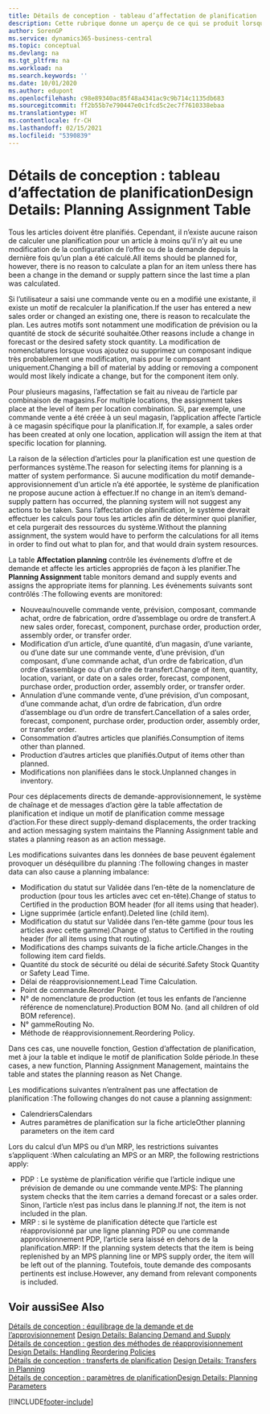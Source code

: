 ```yaml
---
title: Détails de conception - tableau d’affectation de planification | Microsoft Docs
description: Cette rubrique donne un aperçu de ce qui se produit lorsque vous modifiez la planification d’un article.
author: SorenGP
ms.service: dynamics365-business-central
ms.topic: conceptual
ms.devlang: na
ms.tgt_pltfrm: na
ms.workload: na
ms.search.keywords: ''
ms.date: 10/01/2020
ms.author: edupont
ms.openlocfilehash: c98e89340ac85f48a4341ac9c9b714c1135db683
ms.sourcegitcommit: ff2b55b7e790447e0c1fcd5c2ec7f7610338ebaa
ms.translationtype: HT
ms.contentlocale: fr-CH
ms.lasthandoff: 02/15/2021
ms.locfileid: "5390839"
---
```

# <a name="design-details-planning-assignment-table"></a><span data-ttu-id="9f29a-103">Détails de conception : tableau d’affectation de planification</span><span class="sxs-lookup"><span data-stu-id="9f29a-103">Design Details: Planning Assignment Table</span></span>
<span data-ttu-id="9f29a-104">Tous les articles doivent être planifiés. Cependant, il n’existe aucune raison de calculer une planification pour un article à moins qu’il n’y ait eu une modification de la configuration de l’offre ou de la demande depuis la dernière fois qu’un plan a été calculé.</span><span class="sxs-lookup"><span data-stu-id="9f29a-104">All items should be planned for, however, there is no reason to calculate a plan for an item unless there has been a change in the demand or supply pattern since the last time a plan was calculated.</span></span>  

<span data-ttu-id="9f29a-105">Si l’utilisateur a saisi une commande vente ou en a modifié une existante, il existe un motif de recalculer la planification.</span><span class="sxs-lookup"><span data-stu-id="9f29a-105">If the user has entered a new sales order or changed an existing one, there is reason to recalculate the plan.</span></span> <span data-ttu-id="9f29a-106">Les autres motifs sont notamment une modification de prévision ou la quantité de stock de sécurité souhaitée.</span><span class="sxs-lookup"><span data-stu-id="9f29a-106">Other reasons include a change in forecast or the desired safety stock quantity.</span></span> <span data-ttu-id="9f29a-107">La modification de nomenclatures lorsque vous ajoutez ou supprimez un composant indique très probablement une modification, mais pour le composant uniquement.</span><span class="sxs-lookup"><span data-stu-id="9f29a-107">Changing a bill of material by adding or removing a component would most likely indicate a change, but for the component item only.</span></span>  

<span data-ttu-id="9f29a-108">Pour plusieurs magasins, l’affectation se fait au niveau de l’article par combinaison de magasins.</span><span class="sxs-lookup"><span data-stu-id="9f29a-108">For multiple locations, the assignment takes place at the level of item per location combination.</span></span> <span data-ttu-id="9f29a-109">Si, par exemple, une commande vente a été créée à un seul magasin, l’application affecte l’article à ce magasin spécifique pour la planification.</span><span class="sxs-lookup"><span data-stu-id="9f29a-109">If, for example, a sales order has been created at only one location, application will assign the item at that specific location for planning.</span></span>  

<span data-ttu-id="9f29a-110">La raison de la sélection d’articles pour la planification est une question de performances système.</span><span class="sxs-lookup"><span data-stu-id="9f29a-110">The reason for selecting items for planning is a matter of system performance.</span></span> <span data-ttu-id="9f29a-111">Si aucune modification du motif demande-approvisionnement d’un article n’a été apportée, le système de planification ne propose aucune action à effectuer.</span><span class="sxs-lookup"><span data-stu-id="9f29a-111">If no change in an item’s demand-supply pattern has occurred, the planning system will not suggest any actions to be taken.</span></span> <span data-ttu-id="9f29a-112">Sans l’affectation de planification, le système devrait effectuer les calculs pour tous les articles afin de déterminer quoi planifier, et cela purgerait des ressources du système.</span><span class="sxs-lookup"><span data-stu-id="9f29a-112">Without the planning assignment, the system would have to perform the calculations for all items in order to find out what to plan for, and that would drain system resources.</span></span>  

<span data-ttu-id="9f29a-113">La table **Affectation planning** contrôle les événements d’offre et de demande et affecte les articles appropriés de façon à les planifier.</span><span class="sxs-lookup"><span data-stu-id="9f29a-113">The **Planning Assignment** table monitors demand and supply events and assigns the appropriate items for planning.</span></span> <span data-ttu-id="9f29a-114">Les événements suivants sont contrôlés :</span><span class="sxs-lookup"><span data-stu-id="9f29a-114">The following events are monitored:</span></span>  

* <span data-ttu-id="9f29a-115">Nouveau/nouvelle commande vente, prévision, composant, commande achat, ordre de fabrication, ordre d’assemblage ou ordre de transfert.</span><span class="sxs-lookup"><span data-stu-id="9f29a-115">A new sales order, forecast, component, purchase order, production order, assembly order, or transfer order.</span></span>  
* <span data-ttu-id="9f29a-116">Modification d’un article, d’une quantité, d’un magasin, d’une variante, ou d’une date sur une commande vente, d’une prévision, d’un composant, d’une commande achat, d’un ordre de fabrication, d’un ordre d’assemblage ou d’un ordre de transfert.</span><span class="sxs-lookup"><span data-stu-id="9f29a-116">Change of item, quantity, location, variant, or date on a sales order, forecast, component, purchase order, production order, assembly order, or transfer order.</span></span>  
* <span data-ttu-id="9f29a-117">Annulation d’une commande vente, d’une prévision, d’un composant, d’une commande achat, d’un ordre de fabrication, d’un ordre d’assemblage ou d’un ordre de transfert.</span><span class="sxs-lookup"><span data-stu-id="9f29a-117">Cancellation of a sales order, forecast, component, purchase order, production order, assembly order, or transfer order.</span></span>  
* <span data-ttu-id="9f29a-118">Consommation d’autres articles que planifiés.</span><span class="sxs-lookup"><span data-stu-id="9f29a-118">Consumption of items other than planned.</span></span>  
* <span data-ttu-id="9f29a-119">Production d’autres articles que planifiés.</span><span class="sxs-lookup"><span data-stu-id="9f29a-119">Output of items other than planned.</span></span>  
* <span data-ttu-id="9f29a-120">Modifications non planifiées dans le stock.</span><span class="sxs-lookup"><span data-stu-id="9f29a-120">Unplanned changes in inventory.</span></span>  

<span data-ttu-id="9f29a-121">Pour ces déplacements directs de demande-approvisionnement, le système de chaînage et de messages d’action gère la table affectation de planification et indique un motif de planification comme message d’action.</span><span class="sxs-lookup"><span data-stu-id="9f29a-121">For these direct supply-demand displacements, the order tracking and action messaging system maintains the Planning Assignment table and states a planning reason as an action message.</span></span>  

<span data-ttu-id="9f29a-122">Les modifications suivantes dans les données de base peuvent également provoquer un déséquilibre du planning :</span><span class="sxs-lookup"><span data-stu-id="9f29a-122">The following changes in master data can also cause a planning imbalance:</span></span>  

* <span data-ttu-id="9f29a-123">Modification du statut sur Validée dans l’en-tête de la nomenclature de production (pour tous les articles avec cet en-tête).</span><span class="sxs-lookup"><span data-stu-id="9f29a-123">Change of status to Certified in the production BOM header (for all items using that header).</span></span>  
* <span data-ttu-id="9f29a-124">Ligne supprimée (article enfant).</span><span class="sxs-lookup"><span data-stu-id="9f29a-124">Deleted line (child item).</span></span>  
* <span data-ttu-id="9f29a-125">Modification du statut sur Validée dans l’en-tête gamme (pour tous les articles avec cette gamme).</span><span class="sxs-lookup"><span data-stu-id="9f29a-125">Change of status to Certified in the routing header (for all items using that routing).</span></span>  
* <span data-ttu-id="9f29a-126">Modifications des champs suivants de la fiche article.</span><span class="sxs-lookup"><span data-stu-id="9f29a-126">Changes in the following item card fields.</span></span>  
* <span data-ttu-id="9f29a-127">Quantité du stock de sécurité ou délai de sécurité.</span><span class="sxs-lookup"><span data-stu-id="9f29a-127">Safety Stock Quantity or Safety Lead Time.</span></span>  
* <span data-ttu-id="9f29a-128">Délai de réapprovisionnement.</span><span class="sxs-lookup"><span data-stu-id="9f29a-128">Lead Time Calculation.</span></span>  
* <span data-ttu-id="9f29a-129">Point de commande.</span><span class="sxs-lookup"><span data-stu-id="9f29a-129">Reorder Point.</span></span>  
* <span data-ttu-id="9f29a-130">N° de nomenclature de production (et tous les enfants de l’ancienne référence de nomenclature).</span><span class="sxs-lookup"><span data-stu-id="9f29a-130">Production BOM No. (and all children of old BOM reference).</span></span>  
* <span data-ttu-id="9f29a-131">N° gamme</span><span class="sxs-lookup"><span data-stu-id="9f29a-131">Routing No.</span></span>  
* <span data-ttu-id="9f29a-132">Méthode de réapprovisionnement.</span><span class="sxs-lookup"><span data-stu-id="9f29a-132">Reordering Policy.</span></span>  

<span data-ttu-id="9f29a-133">Dans ces cas, une nouvelle fonction, Gestion d’affectation de planification, met à jour la table et indique le motif de planification Solde période.</span><span class="sxs-lookup"><span data-stu-id="9f29a-133">In these cases, a new function, Planning Assignment Management, maintains the table and states the planning reason as Net Change.</span></span>  

<span data-ttu-id="9f29a-134">Les modifications suivantes n’entraînent pas une affectation de planification :</span><span class="sxs-lookup"><span data-stu-id="9f29a-134">The following changes do not cause a planning assignment:</span></span>  

* <span data-ttu-id="9f29a-135">Calendriers</span><span class="sxs-lookup"><span data-stu-id="9f29a-135">Calendars</span></span>  
* <span data-ttu-id="9f29a-136">Autres paramètres de planification sur la fiche article</span><span class="sxs-lookup"><span data-stu-id="9f29a-136">Other planning parameters on the item card</span></span>  

<span data-ttu-id="9f29a-137">Lors du calcul d’un MPS ou d’un MRP, les restrictions suivantes s’appliquent :</span><span class="sxs-lookup"><span data-stu-id="9f29a-137">When calculating an MPS or an MRP, the following restrictions apply:</span></span>  

* <span data-ttu-id="9f29a-138">PDP : Le système de planification vérifie que l’article indique une prévision de demande ou une commande vente.</span><span class="sxs-lookup"><span data-stu-id="9f29a-138">MPS: The planning system checks that the item carries a demand forecast or a sales order.</span></span> <span data-ttu-id="9f29a-139">Sinon, l’article n’est pas inclus dans le planning.</span><span class="sxs-lookup"><span data-stu-id="9f29a-139">If not, the item is not included in the plan.</span></span>  
* <span data-ttu-id="9f29a-140">MRP : si le système de planification détecte que l’article est réapprovisionné par une ligne planning PDP ou une commande approvisionnement PDP, l’article sera laissé en dehors de la planification.</span><span class="sxs-lookup"><span data-stu-id="9f29a-140">MRP: If the planning system detects that the item is being replenished by an MPS planning line or MPS supply order, the item will be left out of the planning.</span></span> <span data-ttu-id="9f29a-141">Toutefois, toute demande des composants pertinents est incluse.</span><span class="sxs-lookup"><span data-stu-id="9f29a-141">However, any demand from relevant components is included.</span></span>  

## <a name="see-also"></a><span data-ttu-id="9f29a-142">Voir aussi</span><span class="sxs-lookup"><span data-stu-id="9f29a-142">See Also</span></span>  
<span data-ttu-id="9f29a-143">[Détails de conception : équilibrage de la demande et de l’approvisionnement](design-details-balancing-demand-and-supply.md) </span><span class="sxs-lookup"><span data-stu-id="9f29a-143">[Design Details: Balancing Demand and Supply](design-details-balancing-demand-and-supply.md) </span></span>  
<span data-ttu-id="9f29a-144">[Détails de conception : gestion des méthodes de réapprovisionnement](design-details-handling-reordering-policies.md) </span><span class="sxs-lookup"><span data-stu-id="9f29a-144">[Design Details: Handling Reordering Policies](design-details-handling-reordering-policies.md) </span></span>  
<span data-ttu-id="9f29a-145">[Détails de conception : transferts de planification](design-details-transfers-in-planning.md) </span><span class="sxs-lookup"><span data-stu-id="9f29a-145">[Design Details: Transfers in Planning](design-details-transfers-in-planning.md) </span></span>  
[<span data-ttu-id="9f29a-146">Détails de conception : paramètres de planification</span><span class="sxs-lookup"><span data-stu-id="9f29a-146">Design Details: Planning Parameters</span></span>](design-details-planning-parameters.md)  


[!INCLUDE[footer-include](includes/footer-banner.md)]